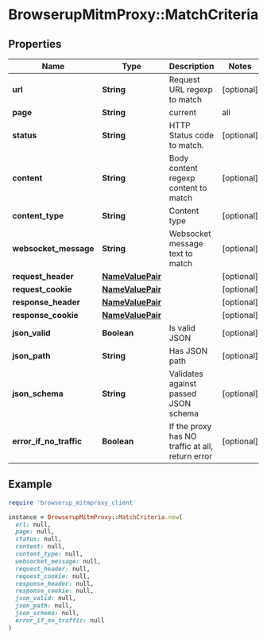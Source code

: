 # BrowserupMitmProxy::MatchCriteria

## Properties

| Name | Type | Description | Notes |
| ---- | ---- | ----------- | ----- |
| **url** | **String** | Request URL regexp to match | [optional] |
| **page** | **String** | current|all | [optional] |
| **status** | **String** | HTTP Status code to match. | [optional] |
| **content** | **String** | Body content regexp content to match | [optional] |
| **content_type** | **String** | Content type | [optional] |
| **websocket_message** | **String** | Websocket message text to match | [optional] |
| **request_header** | [**NameValuePair**](NameValuePair.md) |  | [optional] |
| **request_cookie** | [**NameValuePair**](NameValuePair.md) |  | [optional] |
| **response_header** | [**NameValuePair**](NameValuePair.md) |  | [optional] |
| **response_cookie** | [**NameValuePair**](NameValuePair.md) |  | [optional] |
| **json_valid** | **Boolean** | Is valid JSON | [optional] |
| **json_path** | **String** | Has JSON path | [optional] |
| **json_schema** | **String** | Validates against passed JSON schema | [optional] |
| **error_if_no_traffic** | **Boolean** | If the proxy has NO traffic at all, return error | [optional] |

## Example

```ruby
require 'browserup_mitmproxy_client'

instance = BrowserupMitmProxy::MatchCriteria.new(
  url: null,
  page: null,
  status: null,
  content: null,
  content_type: null,
  websocket_message: null,
  request_header: null,
  request_cookie: null,
  response_header: null,
  response_cookie: null,
  json_valid: null,
  json_path: null,
  json_schema: null,
  error_if_no_traffic: null
)
```

